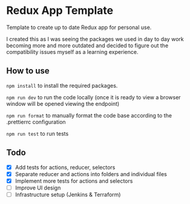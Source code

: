 # Redux App Template

Template to create up to date Redux app for personal use.

I created this as I was seeing the packages we used in day to day work becoming more and more outdated and decided to figure out the compatibility issues myself as a learning experience.

## How to use

`npm install` to install the required packages.

`npm run dev` to run the code locally (once it is ready to view a browser window will be opened viewing the endpoint)

`npm run format` to manually format the code base according to the .prettierrc configuration

`npm run test` to run tests

## Todo

- [x] Add tests for actions, reducer, selectors
- [x] Separate reducer and actions into folders and individual files
- [x] Implement more tests for actions and selectors
- [ ] Improve UI design
- [ ] Infrastructure setup (Jenkins & Terraform)
